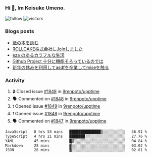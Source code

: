 ### Hi 👋, Im Keisuke Umeno.

<!--
**9renpoto/9renpoto** is a ✨ _special_ ✨ repository because its `README.md` (this file) appears on your GitHub profile.

Here are some ideas to get you started:

- 🔭 I’m currently working on ...
- 🌱 I’m currently learning ...
- 👯 I’m looking to collaborate on ...
- 🤔 I’m looking for help with ...
- 💬 Ask me about ...
- 📫 How to reach me: ...
- 😄 Pronouns: ...
- ⚡ Fun fact: ...
-->

![follow](https://img.shields.io/github/followers/9renpoto?label=Follow&style=social)
![visitors](https://komarev.com/ghpvc/?username=9renpoto&label=Profile%20views&color=0e75b6&style=flat)

### Blogs posts

<!-- BLOG-POST-LIST:START -->
- [紙の本を読む](https://9renpoto.win/entry/2024/02/25/reading-papar-book)
- [ROLLCAKE株式会社にJoinしました](https://9renpoto.win/entry/2024/02/11/join)
- [eza のあるカラフルな生活](https://9renpoto.win/entry/2024/02/01/eza)
- [Github Project 十分に機能そろっているのでは](https://9renpoto.win/entry/2024/01/14/gh-projects)
- [新年の休みを利用してasdfを卒業してmiseを触る](https://9renpoto.win/entry/2024/01/07/mise)
<!-- BLOG-POST-LIST:END -->

### Activity

<!--START_SECTION:activity-->
1. 🔒 Closed issue [#1848](https://github.com/9renpoto/upptime/issues/1848) in [9renpoto/upptime](https://github.com/9renpoto/upptime)
2. 🗣 Commented on [#1848](https://github.com/9renpoto/upptime/issues/1848#issuecomment-2012083184) in [9renpoto/upptime](https://github.com/9renpoto/upptime)
3. ❗ Opened issue [#1849](https://github.com/9renpoto/upptime/issues/1849) in [9renpoto/upptime](https://github.com/9renpoto/upptime)
4. ❗ Opened issue [#1848](https://github.com/9renpoto/upptime/issues/1848) in [9renpoto/upptime](https://github.com/9renpoto/upptime)
5. 🗣 Commented on [#1847](https://github.com/9renpoto/upptime/issues/1847#issuecomment-2012062647) in [9renpoto/upptime](https://github.com/9renpoto/upptime)
<!--END_SECTION:activity-->

<!--START_SECTION:waka-->

```txt
JavaScript   8 hrs 55 mins   ██████████████▒░░░░░░░░░░   56.91 %
TypeScript   4 hrs 21 mins   ███████░░░░░░░░░░░░░░░░░░   27.76 %
YAML         45 mins         █▒░░░░░░░░░░░░░░░░░░░░░░░   04.84 %
Markdown     28 mins         ▓░░░░░░░░░░░░░░░░░░░░░░░░   03.02 %
JSON         26 mins         ▓░░░░░░░░░░░░░░░░░░░░░░░░   02.81 %
```

<!--END_SECTION:waka-->
